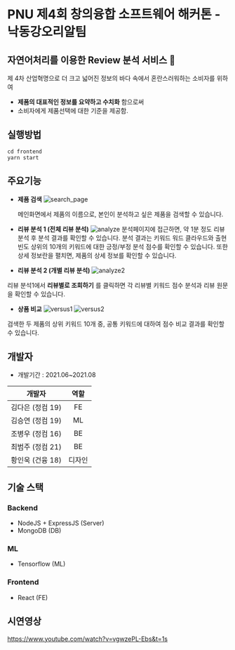 # PNU 제4회 창의융합 소프트웨어 해커톤 - 낙동강오리알팀
## 자연어처리를 이용한 Review 분석 서비스 📄
 제 4차 산업혁명으로 더 크고 넓어진 정보의 바다 속에서 혼란스러워하는 소비자를 위하여
- __제품의 대표적인 정보를 요약하고 수치화__ 함으로써
- 소비자에게 제품선택에 대한 기준을 제공함.

## 실행방법
```
cd frontend
yarn start
```

## 주요기능
- __제품 검색__ 
![search_page](https://user-images.githubusercontent.com/74234333/131425431-be1fddf6-8613-46ed-9c2e-8c436848f8de.gif)
 
  메인화면에서 제품의 이름으로, 본인이 분석하고 싶은 제품을 검색할 수 있습니다.
 
- __리뷰 분석 1 (전체 리뷰 분석)__
![analyze](https://user-images.githubusercontent.com/74234333/131426090-f46fae0d-2235-47fe-891d-5a01903d9c8f.JPG)
분석페이지에 접근하면, 약 1분 정도 리뷰 분석 후 분석 결과를 확인할 수 있습니다.
분석 결과는 키워드 워드 클라우드와 출현 빈도 상위의 10개의 키워드에 대한 긍정/부정 분석 점수를 확인할 수 있습니다.
또한 상세 정보란을 펼치면, 제품의 상세 정보를 확인할 수 있습니다.

- __리뷰 분석 2 (개별 리뷰 분석)__
![analyze2](https://user-images.githubusercontent.com/74234333/131426928-b48971e3-a31a-457c-ab7a-f97fc3b1a424.JPG)

리뷰 분석1에서 __리뷰별로 조회하기__ 를 클릭하면 각 리뷰별 키워드 점수 분석과 리뷰 원문을 확인할 수 있습니다.

-  __상품 비교__
![versus1](https://user-images.githubusercontent.com/74234333/131426587-71e47968-ea15-44bb-8f7e-139d200067f1.gif)
![versus2](https://user-images.githubusercontent.com/74234333/131426604-fb6ced37-e998-4ade-b5b2-d2490933a400.JPG)

 검색한 두 제품의 상위 키워드 10개 중, 공통 키워드에 대하여 점수 비교 결과를 확인할 수 있습니다.
 
## 개발자
- 개발기간 : 2021.06~2021.08

|개발자|역할|
|:------:|:---:|
|김다은 (정컴 19)|FE|
|김승연 (정컴 19)|ML|
|조병우 (정컴 16)|BE|
|최범주 (정컴 21)|BE|
|황인욱 (건융 18)|디자인|

## 기술 스택
### Backend
- NodeJS + ExpressJS (Server)
- MongoDB (DB)
### ML
- Tensorflow (ML)
### Frontend
- React (FE)

## 시연영상
https://www.youtube.com/watch?v=vgwzePL-Ebs&t=1s
